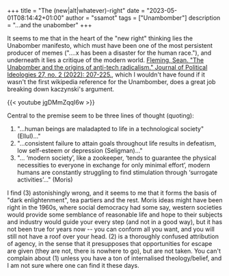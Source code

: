 +++
title = "The (new|alt|whatever)-right"
date = "2023-05-01T08:14:42+01:00"
author = "ssamot"
tags = ["Unambomber"]
description = "...and the unabomber"
+++

It seems to me that in the heart of the "new right" thinking lies the Unabomber manifesto, which must have been one of the most persistent producer of memes ("....x has been a disaster for the human race."), and underneath it lies a critique of the modern world. [Fleming, Sean. "The Unabomber and the origins of anti-tech radicalism." Journal of Political Ideologies 27, no. 2 (2022): 207-225.](https://www.tandfonline.com/doi/full/10.1080/13569317.2021.1921940), which I wouldn't have found if it wasn't the first wikipedia reference for the Unambomber, does a great job breaking down kaczynski's argument. 

{{< youtube jgDMmZqqI6w >}}


Central to the premise seem to be three lines of thought (quoting):

1. "...human beings are maladapted to life in a technological society" (Ellul)..."
2. "...consistent failure to attain goals throughout life results in defeatism, low self-esteem or depression (Seligman)..."
3. "... ‘modern society’, like a zookeeper, ‘tends to guarantee the physical necessities to everyone in exchange for only minimal effort’, modern humans are constantly struggling to find stimulation through ‘surrogate activities’..." (Moris)

I find (3) astonishingly wrong, and it seems to me that it forms the basis of "dark enlightenment", tea partiers and the rest. Moris ideas might have been right in the 1960s, where social democracy had some say, western societies would provide some semblance of reasonable life and hope to their subjects and industry would guide your every step (and not in a good way), but it has not been true for years now -- you can conform all you want, and you will still not have a roof over your head. (2) is a thoroughly confused attribution of agency, in the sense that it presupposes that opportunities for escape are given (they are not, there is nowhere to go), but are not taken.  You can't complain about (1) unless you have a ton of internalised theology/belief, and I am not sure where one can find it these days. 